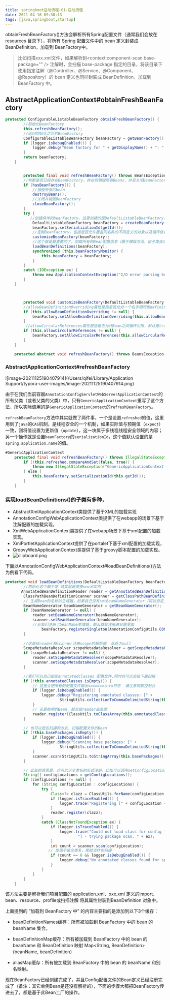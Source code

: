 ```yaml
---
title: springboot启动流程-01-启动流程
date: 2021-04-16 09:30:13
tags: [java,springboot,startup]
---
```


obtainFreshBeanFactory()方法会解析所有Spring配置文件（通常我们会放在 resources 目录下），将所有 Spring 配置文件中的 bean 定义封装成 BeanDefinition，加载到 BeanFactory中。



> 比如扫描xxx.xml文件，如果解析到<context:component-scan base-package="" /> 注解时，会扫描 base-package 指定的目录，将该目录下使用指定注解（@Controller、@Service、@Component、@Repository）的 bean 定义也同样封装成 BeanDefinition，加载到 BeanFactory 中。



## AbstractApplicationContext#obtainFreshBeanFactory

```java
protected ConfigurableListableBeanFactory obtainFreshBeanFactory() {
        //初始化BeanFactory
        this.refreshBeanFactory();
        //返回初始化之后的BeanFactory
        ConfigurableListableBeanFactory beanFactory = getBeanFactory();
        if (logger.isDebugEnabled()) {
            logger.debug("Bean factory for " + getDisplayName() + ": " + beanFactory);
        }
        return beanFactory;
    }


		protected final void refreshBeanFactory() throws BeansException {
        //判断是否已经存在BeanFactory，存在则销毁所有Beans，并且关闭BeanFactory
        if (hasBeanFactory()) {
            //销毁所有的bean
            destroyBeans();
            //关闭并销毁BeanFactory
            closeBeanFactory();
        }
        try {
           //创建具体的beanFactory，这里创建的是DefaultListableBeanFactory，最重要的beanFactory spring注册及加载bean就靠它
            DefaultListableBeanFactory beanFactory = createBeanFactory();
            beanFactory.setSerializationId(getId());
            //定制BeanFactory，包括是否允许覆盖同名称的不同定义的对象以及循环依赖
            customizeBeanFactory(beanFactory);
            //这个就是最重要的了，加载所有的Bean配置信息（属于模版方法，由子类去实现加载的方式）
            loadBeanDefinitions(beanFactory);
            synchronized (this.beanFactoryMonitor) {
                this.beanFactory = beanFactory;
            }
        }
        catch (IOException ex) {
            throw new ApplicationContextException("I/O error parsing bean definition source for " + getDisplayName(), ex);
        }
    }



		protected void customizeBeanFactory(DefaultListableBeanFactory beanFactory) {
        //allowBeanDefinitionOverriding属性是指是否允对一个名字相同但definition不同进行重新注册，默认是true。
        if (this.allowBeanDefinitionOverriding != null) {
            beanFactory.setAllowBeanDefinitionOverriding(this.allowBeanDefinitionOverriding);
        }
         //allowCircularReferences属性是指是否允许Bean之间循环引用，默认是true.
        if (this.allowCircularReferences != null) {
            beanFactory.setAllowCircularReferences(this.allowCircularReferences);
        }
    }

    protected abstract void refreshBeanFactory() throws BeansException, IllegalStateException;

```



### AbstractApplicationContext#refreshBeanFactory

![image-20211125190407914](/Users/qifei/Library/Application Support/typora-user-images/image-20211125190407914.png)

由于在我们当前容器`AnnotationConfigServletWebServerApplicationContext`的所有父类（或者父类的父类）中，只有`GenericApplicationContext`重写了这个方法，所以实际调用的是`GenericApplicationContext`的`refreshBeanFactory`。

`refreshBeanFactory`方法中其实就做了两件事，一个是设置`refreshed`的值，这里用到了`java`的`CAS`机制，是线程安全的一个机制，如果实际值与预期值（`expect`）一致，则将值设置为更新值（`update`），这一块属于多线程线程安全领域的内容；另一个操作就是设置`beanFactory`的`serializationId`，这个值默认设置的是`spring.application.name`的值。

```java
#GenericApplicationContext
    protected final void refreshBeanFactory() throws IllegalStateException {
        if (!this.refreshed.compareAndSet(false, true)) {
            throw new IllegalStateException("GenericApplicationContext does not support multiple refresh attempts: just call 'refresh' once");
        } else {
            this.beanFactory.setSerializationId(this.getId());
        }
    }
```



### 实现loadBeanDefinitions()的子类有多种，

- AbstractXmlApplicationContext类提供了基于XML的加载实现
- AnnotationConfigWebApplicationContext类提供了在webapp的场景下基于注解配置的加载实现，
- XmlWebApplicationContext类提供了在webapp场景下基于xml配置的加载实现，
- XmlPortletApplicationContext提供了在portalet下基于xml配置的加载实现，
- GroovyWebApplicationContext类提供了基于groovy脚本配置的加载实现。
- ![clipboard.png](https://segmentfault.com/img/bVbx9Iv)

下面以AnnotationConfigWebApplicationContext#loadBeanDefinitions()方法为例看下代码。

```java
protected void loadBeanDefinitions(DefaultListableBeanFactory beanFactory) {
        //初始化这个脚手架 其实就是直接new出实例
       AnnotatedBeanDefinitionReader reader = getAnnotatedBeanDefinitionReader(beanFactory);
        ClassPathBeanDefinitionScanner scanner = getClassPathBeanDefinitionScanner(beanFactory);
        // 生成Bean的名称的生成器，如果自己没有setBeanNameGenerator（可以自定义）,这里目前为null
        BeanNameGenerator beanNameGenerator = getBeanNameGenerator();
        if (beanNameGenerator != null) {
            reader.setBeanNameGenerator(beanNameGenerator);
            scanner.setBeanNameGenerator(beanNameGenerator);
            //若我们注册了beanName生成器，那么就会注册进容器里面
            	beanFactory.registerSingleton(AnnotationConfigUtils.CONFIGURATION_BEAN_NAME_GENERATOR, beanNameGenerator);
        }
        
        //这是给reader和scanner注册scope的解析器  此处为null
        ScopeMetadataResolver scopeMetadataResolver = getScopeMetadataResolver();
        if (scopeMetadataResolver != null) {
            reader.setScopeMetadataResolver(scopeMetadataResolver);
            scanner.setScopeMetadataResolver(scopeMetadataResolver);
        }

        //我们可以自己指定annotatedClasses 配置文件,同时也可以交给下面扫描
        if (!this.annotatedClasses.isEmpty()) {
            // 这里会把所有的配置文件输出=======info日志  请注意观察控制台
            if (logger.isDebugEnabled()) {
                logger.debug("Registering annotated classes: [" +
                        StringUtils.collectionToCommaDelimitedString(this.annotatedClasses) + "]");
            }
            // 若是指明的Bean，就交给reader去处理
            reader.register(ClassUtils.toClassArray(this.annotatedClasses));
        }

        // 也可以是包扫描的方式，扫描配置文件的Bean
        if (!this.basePackages.isEmpty()) {
            if (logger.isDebugEnabled()) {
                logger.debug("Scanning base packages: [" +
                        StringUtils.collectionToCommaDelimitedString(this.basePackages) + "]");
            }
            scanner.scan(StringUtils.toStringArray(this.basePackages));
        }

        // 此处的意思是，也可以以全类名的形式注册。比如可以调用setConfigLocations设置（这在xml配置中使用较多）  可以是全类名，也可以是包路径
        String[] configLocations = getConfigLocations();
        if (configLocations != null) {
            for (String configLocation : configLocations) {
                try {
                    Class<?> clazz = ClassUtils.forName(configLocation, getClassLoader());
                    if (logger.isTraceEnabled()) {
                        logger.trace("Registering [" + configLocation + "]");
                    }
                    reader.register(clazz);
                }
                catch (ClassNotFoundException ex) {
                    if (logger.isTraceEnabled()) {
                        logger.trace("Could not load class for config location [" + configLocation +
                                "] - trying package scan. " + ex);
                    }
                    int count = scanner.scan(configLocation);
                   // 发现不是全类名，那就当作包扫描
                    if (count == 0 && logger.isDebugEnabled()) {
                        logger.debug("No annotated classes found for specified class/package [" + configLocation + "]");
                    }
                }
            }
        }
    }
```

该方法主要是解析我们项目配置的 application.xml、xxx.xml 定义的import、bean、resource、profile或扫描注解 将其属性封装到BeanDefinition 对象中。

上面提到的 “加载到 BeanFactory 中” 的内容主要指的是添加到以下3个缓存：

- beanDefinitionNames缓存：所有被加载到 BeanFactory 中的 bean 的 beanName 集合。

- beanDefinitionMap缓存：所有被加载到 BeanFactory 中的 bean 的 beanName 和 BeanDefinition 映射 Map<String, BeanDefinition> (beanName, beanDefinition）
- aliasMap缓存：所有被加载到 BeanFactory 中的 bean 的 beanName 和别名映射。

现在BeanFactory已经创建完成了，并且Config配置文件的Bean定义已经注册完成了（备注：其它单例Bean是还没有解析的），下面的步骤大都把BeanFactory传进去了，都是基于此Bean工厂的操作。

